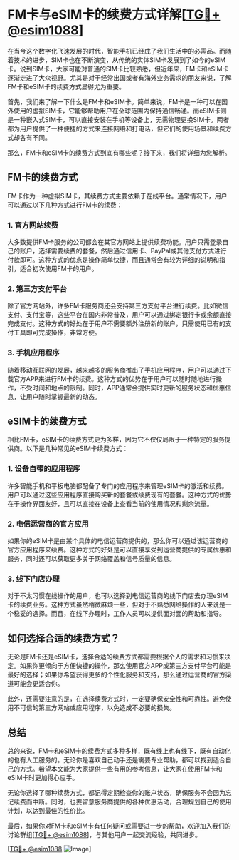 # FM卡与eSIM卡的续费方式详解[[TG💪+ @esim1088](https://t.me/s/esim1088)]

在当今这个数字化飞速发展的时代，智能手机已经成了我们生活中的必需品。而随着技术的进步，SIM卡也在不断演变，从传统的实体SIM卡发展到了如今的eSIM卡。说到SIM卡，大家可能对普通的SIM卡比较熟悉，但近年来，FM卡和eSIM卡逐渐走进了大众视野。尤其是对于经常出国或者有海外业务需求的朋友来说，了解FM卡和eSIM卡的续费方式显得尤为重要。

首先，我们来了解一下什么是FM卡和eSIM卡。简单来说，FM卡是一种可以在国外使用的虚拟SIM卡，它能够帮助用户在全球范围内保持通信畅通。而eSIM卡则是一种嵌入式SIM卡，可以直接安装在手机等设备上，无需物理更换SIM卡。两者都为用户提供了一种便捷的方式来连接网络和打电话，但它们的使用场景和续费方式却各有不同。

那么，FM卡和eSIM卡的续费方式到底有哪些呢？接下来，我们将详细为您解析。

## FM卡的续费方式

FM卡作为一种虚拟SIM卡，其续费方式主要依赖于在线平台。通常情况下，用户可以通过以下几种方式进行FM卡的续费：

### 1. 官方网站续费

大多数提供FM卡服务的公司都会在其官方网站上提供续费功能。用户只需登录自己的账户，选择需要续费的套餐，然后通过信用卡、PayPal或其他支付方式进行付款即可。这种方式的优点是操作简单快捷，而且通常会有较为详细的说明和指引，适合初次使用FM卡的用户。

### 2. 第三方支付平台

除了官方网站外，许多FM卡服务商还会支持第三方支付平台进行续费。比如微信支付、支付宝等，这些平台在国内非常普及，用户可以通过绑定银行卡或余额直接完成支付。这种方式的好处在于用户不需要额外注册新的账户，只需使用已有的支付工具即可完成操作，非常方便。

### 3. 手机应用程序

随着移动互联网的发展，越来越多的服务商推出了手机应用程序，用户可以通过下载官方APP来进行FM卡的续费。这种方式的优势在于用户可以随时随地进行操作，不受时间和地点的限制。同时，APP通常会提供实时更新的服务状态和优惠信息，让用户随时掌握最新的动态。

## eSIM卡的续费方式

相比FM卡，eSIM卡的续费方式更为多样，因为它不仅仅局限于一种特定的服务提供商。以下是几种常见的eSIM卡续费方式：

### 1. 设备自带的应用程序

许多智能手机和平板电脑都配备了专门的应用程序来管理eSIM卡的激活和续费。用户可以通过这些应用程序直接购买新的套餐或续费现有的套餐。这种方式的优势在于操作界面友好，且可以直接在设备上查看当前的使用情况和剩余流量。

### 2. 电信运营商的官方应用

如果你的eSIM卡是由某个具体的电信运营商提供的，那么你可以通过该运营商的官方应用程序来续费。这种方式的好处是可以直接享受到运营商提供的专属优惠和服务，同时还可以获取更多关于网络覆盖和信号质量的信息。

### 3. 线下门店办理

对于不太习惯在线操作的用户，也可以选择到电信运营商的线下门店去办理eSIM卡的续费业务。这种方式虽然稍微麻烦一些，但对于不熟悉网络操作的人来说是一个稳妥的选择。而且，在线下办理时，工作人员可以提供面对面的帮助和指导。

## 如何选择合适的续费方式？

无论是FM卡还是eSIM卡，选择合适的续费方式都需要根据个人的需求和习惯来决定。如果你更倾向于方便快捷的操作，那么使用官方APP或第三方支付平台可能是最好的选择；如果你希望获得更多的个性化服务和支持，那么通过运营商的官方渠道可能会更适合你。

此外，还需要注意的是，在选择续费方式时，一定要确保安全性和可靠性。避免使用不可信的第三方网站或应用程序，以免造成不必要的损失。

## 总结

总的来说，FM卡和eSIM卡的续费方式多种多样，既有线上也有线下，既有自动化的也有人工服务的。无论你是喜欢自己动手还是需要专业帮助，都可以找到适合自己的方式。希望本文能为大家提供一些有用的参考信息，让大家在使用FM卡和eSIM卡时更加得心应手。

无论你选择了哪种续费方式，都记得定期检查你的账户状态，确保服务不会因为忘记续费而中断。同时，也要留意服务商提供的各种优惠活动，合理规划自己的使用计划，以达到最佳的性价比。

最后，如果你对FM卡和eSIM卡有任何疑问或需要进一步的帮助，欢迎加入我们的讨论群组[[TG💪+ @esim1088](https://t.me/s/esim1088)]，与其他用户一起交流经验，共同进步。

[[TG💪+ @esim1088](https://t.me/s/esim1088) ![Image](https://i.postimg.cc/4NQfJmqS/Snipaste-2025-05-13-00-14-12.png)]